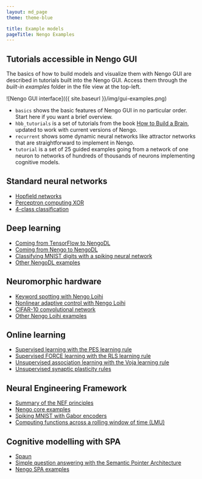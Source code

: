 ```yaml
---
layout: md_page
theme: theme-blue

title: Example models
pageTitle: Nengo Examples
---
```


## Tutorials accessible in Nengo GUI

The basics of how to build models and visualize them with Nengo GUI
are described in tutorials built into the Nengo GUI.
Access them through the *built-in examples* folder
in the file view at the top-left.

![Nengo GUI interface]({{ site.baseurl }}/img/gui-examples.png)

- `basics` shows the basic features of Nengo GUI in no particular order.
  Start here if you want a brief overview.
- `hbb_tutorials` is a set of tutorials from the book
  [How to Build a Brain](https://www.amazon.com/How-Build-Brain-Architecture-Architectures/dp/0190262125/),
  updated to work with current versions of Nengo.
- `recurrent` shows some dynamic neural networks like attractor networks
  that are straightforward to implement in Nengo.
- `tutorial` is a set of 25 guided examples going from a network of one neuron
  to networks of hundreds of thousands of neurons implementing cognitive models.

## Standard neural networks

- [Hopfield networks](https://github.com/s72sue/std_neural_nets/blob/master/hopfield_network.ipynb)
- [Perceptron computing XOR](https://github.com/s72sue/std_neural_nets/blob/master/computing_functions/perceptron_for_XOR.ipynb)
- [4-class classification](https://github.com/s72sue/std_neural_nets/blob/master/classification/4-class_classification.ipynb)

## Deep learning

- [Coming from TensorFlow to NengoDL](https://www.nengo.ai/nengo-dl/examples/from-tensorflow.html)
- [Coming from Nengo to NengoDL](https://www.nengo.ai/nengo-dl/examples/from-nengo.html)
- [Classifying MNIST digits with a spiking neural network](https://www.nengo.ai/nengo-dl/examples/spiking-mnist.html)
- [Other NengoDL examples](https://www.nengo.ai/nengo-dl/examples.html)

## Neuromorphic hardware

- [Keyword spotting with Nengo Loihi](https://www.nengo.ai/nengo-loihi/examples/keyword_spotting.html)
- [Nonlinear adaptive control with Nengo Loihi](https://www.nengo.ai/nengo-loihi/examples/adaptive_motor_control.html)
- [CIFAR-10 convolutional network](https://github.com/nengo/nengo-examples/blob/master/loihi-dl/cifar10_convnet.ipynb)
- [Other Nengo Loihi examples](https://www.nengo.ai/nengo-loihi/examples.html)

## Online learning

- [Supervised learning with the PES learning rule](https://www.nengo.ai/nengo/examples/learning/learn_communication_channel.html)
- [Supervised FORCE learning with the RLS learning rule](https://arvoelke.github.io/nengolib-docs/notebooks/examples/full_force_learning.html)
- [Unsupervised association learning with the Voja learning rule](https://www.nengo.ai/nengo/examples/learning/learn_associations.html)
- [Unsupervised synaptic plasticity rules](https://www.nengo.ai/nengo/examples/learning/learn_unsupervised.html)

## Neural Engineering Framework

- [Summary of the NEF principles](https://www.nengo.ai/nengo/examples/advanced/nef_summary.html)
- [Nengo core examples](https://www.nengo.ai/nengo/examples)
- [Spiking MNIST with Gabor encoders](https://www.nengo.ai/nengo-extras/examples/mnist_single_layer.html)
- [Computing functions across a rolling window of time (LMU)](https://arvoelke.github.io/nengolib-docs/notebooks/examples/rolling_window.html)

## Cognitive modelling with SPA

- [Spaun](https://github.com/xchoo/spaun2.0)
- [Simple question answering with the Semantic Pointer Architecture](https://www.nengo.ai/nengo-spa/examples/question_memory.html)
- [Nengo SPA examples](https://www.nengo.ai/nengo-spa/examples.html)
